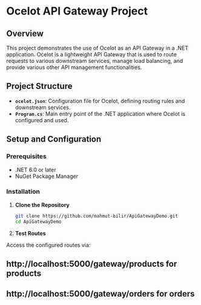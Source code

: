 # Ocelot API Gateway Project

## Overview

This project demonstrates the use of Ocelot as an API Gateway in a .NET application. Ocelot is a lightweight API Gateway that is used to route requests to various downstream services, manage load balancing, and provide various other API management functionalities.

## Project Structure

- **`ocelot.json`**: Configuration file for Ocelot, defining routing rules and downstream services.
- **`Program.cs`**: Main entry point of the .NET application where Ocelot is configured and used.

## Setup and Configuration

### Prerequisites

- .NET 6.0 or later
- NuGet Package Manager

### Installation

1. **Clone the Repository**

   ```bash
   git clone https://github.com/mahmut-bilir/ApiGatewayDemo.git
   cd ApiGatewayDemo

 2. **Test Routes**

Access the configured routes via:

## http://localhost:5000/gateway/products for products
## http://localhost:5000/gateway/orders for orders
